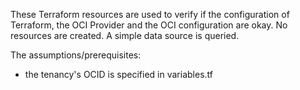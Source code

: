 These Terraform resources are used to verify if the configuration of Terraform, the OCI Provider and the OCI configuration are okay. No resources are created. A simple data source is queried.

The assumptions/prerequisites:
* the tenancy's OCID is specified in variables.tf
